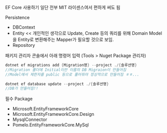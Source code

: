 EF Core 사용하기
일단 전부 MIT 라이센스여서 편하게 써도 됨

Persistence
- DBContext
- Entity << 개인적인 생각으로 Update, Create 등의 쿼리를 위해 Domain Model을 Entity로 변환해주는 Mapper가 필요할 것으로 보임.
- Repository

패키지 관리자 콘솔에서 아래 명령어 입력 (Tools > Nuget Package 관리자)
```cpp
dotnet ef migrations add {Migration명} --project ./{솔루션명}
//Migration 폴더에 Initial이란 이름의 DB Migraion이 만들어짐
//Model에서 제한자를 public 등으로 풀어줘야 정상적으로 만들어짐 ㅎㅎ...
	
dotnet ef database update --project ./{솔루션명}
//DB가 만들어짐!!
```

필수 Package
- Microsoft.EntityFrameworkCore
- Microsoft.EntityFrameworkCore.Design
- MysqlConnector
- Pomelo.EntityFrameworkCore.MySql
